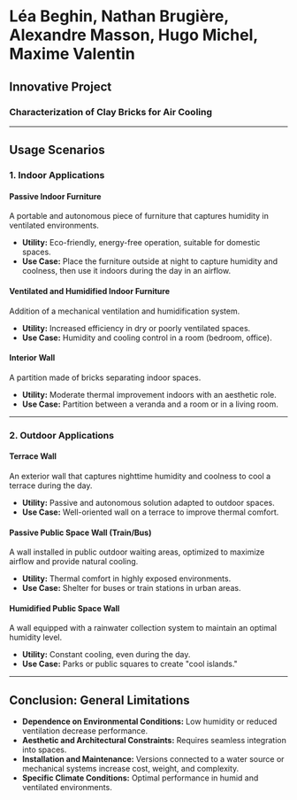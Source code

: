 # **Léa Beghin, Nathan Brugière, Alexandre Masson, Hugo Michel, Maxime Valentin**  
## **Innovative Project**  
### **Characterization of Clay Bricks for Air Cooling**  

---

## **Usage Scenarios**  

### **1. Indoor Applications**  

#### **Passive Indoor Furniture**  
A portable and autonomous piece of furniture that captures humidity in ventilated environments.  
- **Utility:** Eco-friendly, energy-free operation, suitable for domestic spaces.  
- **Use Case:** Place the furniture outside at night to capture humidity and coolness, then use it indoors during the day in an airflow.  

#### **Ventilated and Humidified Indoor Furniture**  
Addition of a mechanical ventilation and humidification system.  
- **Utility:** Increased efficiency in dry or poorly ventilated spaces.  
- **Use Case:** Humidity and cooling control in a room (bedroom, office).  

#### **Interior Wall**  
A partition made of bricks separating indoor spaces.  
- **Utility:** Moderate thermal improvement indoors with an aesthetic role.  
- **Use Case:** Partition between a veranda and a room or in a living room.  

---

### **2. Outdoor Applications**  

#### **Terrace Wall**  
An exterior wall that captures nighttime humidity and coolness to cool a terrace during the day.  
- **Utility:** Passive and autonomous solution adapted to outdoor spaces.  
- **Use Case:** Well-oriented wall on a terrace to improve thermal comfort.  

#### **Passive Public Space Wall (Train/Bus)**  
A wall installed in public outdoor waiting areas, optimized to maximize airflow and provide natural cooling.  
- **Utility:** Thermal comfort in highly exposed environments.  
- **Use Case:** Shelter for buses or train stations in urban areas.  

#### **Humidified Public Space Wall**  
A wall equipped with a rainwater collection system to maintain an optimal humidity level.  
- **Utility:** Constant cooling, even during the day.  
- **Use Case:** Parks or public squares to create "cool islands."  

---

## **Conclusion: General Limitations**  
- **Dependence on Environmental Conditions:** Low humidity or reduced ventilation decrease performance.  
- **Aesthetic and Architectural Constraints:** Requires seamless integration into spaces.  
- **Installation and Maintenance:** Versions connected to a water source or mechanical systems increase cost, weight, and complexity.  
- **Specific Climate Conditions:** Optimal performance in humid and ventilated environments.  
